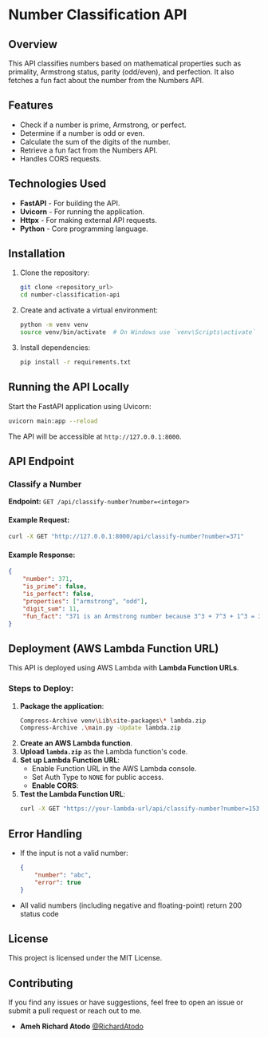# Number Classification API

## Overview
This API classifies numbers based on mathematical properties such as primality, Armstrong status, parity (odd/even), and perfection. It also fetches a fun fact about the number from the Numbers API.

## Features
- Check if a number is prime, Armstrong, or perfect.
- Determine if a number is odd or even.
- Calculate the sum of the digits of the number.
- Retrieve a fun fact from the Numbers API.
- Handles CORS requests.

## Technologies Used
- **FastAPI** - For building the API.
- **Uvicorn** - For running the application.
- **Httpx** - For making external API requests.
- **Python** - Core programming language.

## Installation
1. Clone the repository:
   ```sh
   git clone <repository_url>
   cd number-classification-api
   ```
2. Create and activate a virtual environment:
   ```sh
   python -m venv venv
   source venv/bin/activate  # On Windows use `venv\Scripts\activate`
   ```
3. Install dependencies:
   ```sh
   pip install -r requirements.txt
   ```

## Running the API Locally
Start the FastAPI application using Uvicorn:
```sh
uvicorn main:app --reload
```
The API will be accessible at `http://127.0.0.1:8000`.

## API Endpoint
### Classify a Number
**Endpoint:** `GET /api/classify-number?number=<integer>`

#### Example Request:
```sh
curl -X GET "http://127.0.0.1:8000/api/classify-number?number=371"
```

#### Example Response:
```json
{
    "number": 371,
    "is_prime": false,
    "is_perfect": false,
    "properties": ["armstrong", "odd"],
    "digit_sum": 11,
    "fun_fact": "371 is an Armstrong number because 3^3 + 7^3 + 1^3 = 371"
}
```

## Deployment (AWS Lambda Function URL)
This API is deployed using AWS Lambda with **Lambda Function URLs**.

### Steps to Deploy:
1. **Package the application**:
   ```bash
   Compress-Archive venv\Lib\site-packages\* lambda.zip 
   Compress-Archive .\main.py -Update lambda.zip
   ```
2. **Create an AWS Lambda function**.
3. **Upload `lambda.zip`** as the Lambda function's code.
4. **Set up Lambda Function URL**:
   - Enable Function URL in the AWS Lambda console.
   - Set Auth Type to `NONE` for public access.
   - **Enable CORS**:
5. **Test the Lambda Function URL**:
   ```bash
   curl -X GET "https://your-lambda-url/api/classify-number?number=153"
   ```

## Error Handling
- If the input is not a valid number:
  ```json
  {
      "number": "abc",
      "error": true
  }
  ```
- All valid numbers (including negative and floating-point) return 200 status code

## License
This project is licensed under the MIT License.

## Contributing
If you find any issues or have suggestions, feel free to open an issue or submit a pull request or reach out to me.
* **Ameh Richard Atodo** [@RichardAtodo](https://x.com/RichardAtodo)
